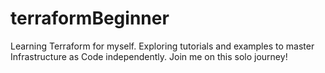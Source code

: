# terraformBeginner
Learning Terraform for myself. Exploring tutorials and examples to master Infrastructure as Code independently. Join me on this solo journey!
